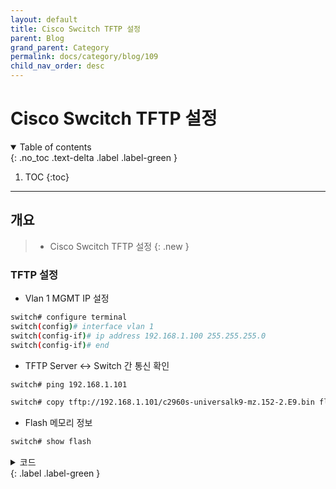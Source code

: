 ```yaml
---
layout: default
title: Cisco Swcitch TFTP 설정
parent: Blog
grand_parent: Category
permalink: docs/category/blog/109
child_nav_order: desc
---
```


# Cisco Swcitch TFTP 설정
<details open markdown="block">
  <summary>
    Table of contents
  </summary>
  {: .no_toc .text-delta .label .label-green }
  
1. TOC
{:toc}

</details>

---

## 개요

> - Cisco Swcitch TFTP 설정
{: .new }

### TFTP 설정

- Vlan 1 MGMT IP 설정

```bash
switch# configure terminal
switch(config)# interface vlan 1
switch(config-if)# ip address 192.168.1.100 255.255.255.0
switch(config-if)# end
```

- TFTP Server ↔ Switch 간 통신 확인

```bash
switch# ping 192.168.1.101
```

```bash
switch# copy tftp://192.168.1.101/c2960s-universalk9-mz.152-2.E9.bin flash:
```

- Flash 메모리 정보

```bash
switch# show flash
```

<details markdown="block">
  <summary>
    코드
  </summary>
  {: .text-delta }
  
```bash

Directory of flash:/

    2  -rwx        1156   Mar 1 1993 09:11:31 +09:00  vlan.dat.renamed
    3  -rwx        3576   Jan 2 2006 09:09:55 +09:00  private-config.text
    4  -rwx        2447   Mar 1 1993 09:08:02 +09:00  config.text.renamed
    5  -rwx         856   Jan 2 2006 09:00:42 +09:00  vlan.dat
    6  -rwx           5   Mar 1 1993 09:08:02 +09:00  private-config.text.renamed
    8  drwx         512   Mar 1 1993 09:14:27 +09:00  c2960s-universalk9-mz.122-55.SE7
   12  -rwx        2072   Jan 2 2006 09:10:33 +09:00  multiple-fs
   10  -rwx    16800768   Nov 4 2023 05:16:35 +09:00  c2960s-universalk9-mz.152-2.E9.bin
   11  -rwx        7720   Jan 2 2006 09:09:55 +09:00  config.text

57931776 bytes total (29901312 bytes free)
```

</details>
{: .label .label-green }
